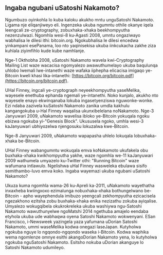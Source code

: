 ## Ingaba ngubani uSatoshi Nakamoto?
Ngumbuzo oyinkohla lo kuba kaloku akukho mntu unguSatoshi Nakamoto. Ligama nje eliqanjiweyo eli. Ingenzeka ukuba ngumntu othile okanye iqela leengcali ze-cryptography, zobuxhaka-xhaka beekhompyutha nezenzulwazi. Ngomhla wesi-8 ku-Agasti 2008, umntu ongaziwayo wabhalisa le dilesi ithi: bitcoin.org. Ngokubhalisa le dilesi encedwa yinkampani esePanama, loo nto yaqinisekisa ukuba iinkcukacha zakhe ziza kuhlala ziyimfihlo kude kube namhlanje.

Nge-1 Okthobha 2008, uSatoshi Nakamoto wavela kwi-Cryptography Mailing List waze wacacisa ngomyalezo awawuthumelayo ukuba baqulunqa uhlobo lwemali lwe-intanethi waze wafaka iiphepha elicacisa imigaqo ye-Bitcoin kweli khasi lika-intanethi: [https://bitcoin.org/bitcoin.pdf](https://bitcoin.org/bitcoin.pdf).

UHal Finney, ingcali ye-cryptograph neyeekhompyutha yaseMelika, wayesele enethuba ephanda ngemali ye-intanethi. Noko kunjalo, akukho nto wayesele enayo ekwinqanaba lokuba ingasetyenziswa nguwonke-wonke. Ezi ndaba zazivela kuSatoshi Nakamoto zanika umdla kakhulu kangangokuba u-Hal Finney waqalisa ukunxibelelana noNakamoto. Nge-3 Janyuwari 2009, uNakamoto wavelisa ibloko ye-Bitcoin yokuqala ngoku ebizwa ngokuba yi-"Genesis Block". Ukususela ngoko, umhla wesi-3 kaJanyuwari ubhiyozelwa njengosuku lokuzalwa kwe-Bitcoin.

Nge-8 Janyuwari 2009, uNakamoto wapapasha uhlelo lokuqala lobuxhaka-xhaka be-Bitcoin.

UHal Finney wabangumntu wokuqala emva koNakamoto ukufakela obu buxhaka-xhaka kwikhompyutha yakhe, waze ngomhla we-11 kaJanyuwari 2009 wathumela umyazelo ku-Twitter othi: "Running Bitcoin" waze wafumana intlawulo. Ngelishwa uHal Finney wasweleka ebulawa sisifo semithambo-luvo emva koko. Ingaba wayemazi ukuba ngubani uSatoshi Nakamoto?

Ukuza kuma ngomhla wama-26 ku-Apreli ka-2011, uNakamoto wayethatha inxaxheba kwiingxoxo ezimalunga nobuxhaka-xhaka bothungelwano be-Bitcoin - apho wayephendula imibuzo yeengcali zekhompyutha ezicacisela ngezakhono ezitsha zobu buxhaka-xhaka enika nezizathu zokuba ayiqalise. Umyalezo wokugqibela okukrokreleka ukuba washiywa ngu-Satoshi Nakamoto wawuthunyelwe ngoMatshi 2014 ngethuba amajelo eendaba etyhola ukuba ude wabhaqwa oyena Satoshi Nakamoto wokwenyani. ESan Francisco, i-Newsweek yazingela yaza yafumana uDorian Satoshi Nakamoto, ummi waseMelika kodwa onegazi laseJapan. Kutyholwa ngokuba nguye lo ngqondo-ngqondo waseka i-Bitcoin. Kodwa waphika wema ngomlenze omnye esithi akangoDorian Nakamoto yena, lo kutyholwa ngokuba nguSatoshi Nakamoto. Esitsho nokuba uDorian akanguye lo Satoshi Nakamoto udumileyo.

